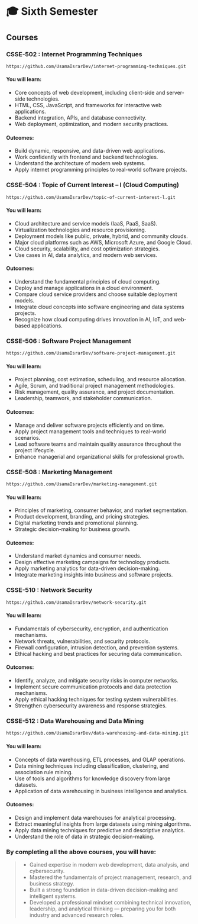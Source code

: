 # 🎓 Sixth Semester

## Courses

### CSSE-502 : Internet Programming Techniques

```
https://github.com/UsamaIsrarDev/internet-programming-techniques.git
```

#### You will learn:
- Core concepts of web development, including client-side and server-side technologies.
- HTML, CSS, JavaScript, and frameworks for interactive web applications.
- Backend integration, APIs, and database connectivity.
- Web deployment, optimization, and modern security practices.

#### Outcomes:
- Build dynamic, responsive, and data-driven web applications.
- Work confidently with frontend and backend technologies.
- Understand the architecture of modern web systems.
- Apply internet programming principles to real-world software projects.

### CSSE-504 : Topic of Current Interest – I (Cloud Computing)

```
https://github.com/UsamaIsrarDev/topic-of-current-interest-l.git
```

#### You will learn:
- Cloud architecture and service models (IaaS, PaaS, SaaS).
- Virtualization technologies and resource provisioning.
- Deployment models like public, private, hybrid, and community clouds.
- Major cloud platforms such as AWS, Microsoft Azure, and Google Cloud.
- Cloud security, scalability, and cost optimization strategies.
- Use cases in AI, data analytics, and modern web services.

#### Outcomes:
- Understand the fundamental principles of cloud computing.
- Deploy and manage applications in a cloud environment.
- Compare cloud service providers and choose suitable deployment models.
- Integrate cloud concepts into software engineering and data systems projects.
- Recognize how cloud computing drives innovation in AI, IoT, and web-based applications.

### CSSE-506 : Software Project Management

```
https://github.com/UsamaIsrarDev/software-project-management.git
```

#### You will learn:
- Project planning, cost estimation, scheduling, and resource allocation.
- Agile, Scrum, and traditional project management methodologies.
- Risk management, quality assurance, and project documentation.
- Leadership, teamwork, and stakeholder communication.

#### Outcomes:
- Manage and deliver software projects efficiently and on time.
- Apply project management tools and techniques to real-world scenarios.
- Lead software teams and maintain quality assurance throughout the project lifecycle.
- Enhance managerial and organizational skills for professional growth.

### CSSE-508 : Marketing Management

```
https://github.com/UsamaIsrarDev/marketing-management.git
```

#### You will learn:
- Principles of marketing, consumer behavior, and market segmentation.
- Product development, branding, and pricing strategies.
- Digital marketing trends and promotional planning.
- Strategic decision-making for business growth.

#### Outcomes:
- Understand market dynamics and consumer needs.
- Design effective marketing campaigns for technology products.
- Apply marketing analytics for data-driven decision-making.
- Integrate marketing insights into business and software projects.

### CSSE-510 : Network Security

```
https://github.com/UsamaIsrarDev/network-security.git
```

#### You will learn:
- Fundamentals of cybersecurity, encryption, and authentication mechanisms.
- Network threats, vulnerabilities, and security protocols.
- Firewall configuration, intrusion detection, and prevention systems.
- Ethical hacking and best practices for securing data communication.

#### Outcomes:
- Identify, analyze, and mitigate security risks in computer networks.
- Implement secure communication protocols and data protection mechanisms.
- Apply ethical hacking techniques for testing system vulnerabilities.
- Strengthen cybersecurity awareness and response strategies.

### CSSE-512 : Data Warehousing and Data Mining

```
https://github.com/UsamaIsrarDev/data-warehousing-and-data-mining.git
```

#### You will learn:
- Concepts of data warehousing, ETL processes, and OLAP operations.
- Data mining techniques including classification, clustering, and association rule mining.
- Use of tools and algorithms for knowledge discovery from large datasets.
- Application of data warehousing in business intelligence and analytics.

#### Outcomes:
- Design and implement data warehouses for analytical processing.
- Extract meaningful insights from large datasets using mining algorithms.
- Apply data mining techniques for predictive and descriptive analytics.
- Understand the role of data in strategic decision-making.

### By completing all the above courses, you will have:
> - Gained expertise in modern web development, data analysis, and cybersecurity.
> - Mastered the fundamentals of project management, research, and business strategy.
> - Built a strong foundation in data-driven decision-making and intelligent systems.
> - Developed a professional mindset combining technical innovation, leadership, and analytical thinking — preparing you for both industry and advanced research roles.
